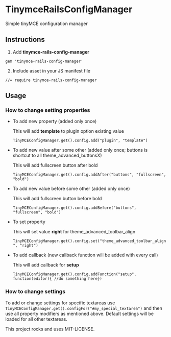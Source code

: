 # TinymceRailsConfigManager
Simple tinyMCE configuration manager

## Instructions

1. Add **tinymce-rails-config-manager** 

  ` gem 'tinymce-rails-config-manager' `

2. Include asset in your JS manifest file

  ` //= require tinymce-rails-config-manager `

## Usage

### How to change setting properties

* To add new property (added only once)

  This will add **template** to plugin option existing value

  `TinyMCEConfigManager.get().config.add("plugin", "template")`

* To add new value after some other (added only once; buttons is shortcut to all theme_advanced_buttonsX)

  This will add fullscreen button after bold

  `TinyMCEConfigManager.get().config.addAfter("buttons", "fullscreen", "bold")`

* To add new value before some other (added only once)
  
  This will add fullscreen button before bold

  `TinyMCEConfigManager.get().config.addBefore("buttons", "fullscreen", "bold")`

* To set property
  
  This will set value **right** for theme_advanced_toolbar_align

  `TinyMCEConfigManager.get().config.set("theme_advanced_toolbar_align", "right")`

* To add callback (new callback function will be added with every call)

  This will add callback for **setup**

  `TinyMCEConfigManager.get().config.addFunction("setup", function(editor){ //do something here})`


### How to change settings

To add or change settings for specific textareas use `TinyMCEConfigManager.get().configFor("#my_special_textarea")`
and then use all property modifiers as mentioned above. Default settings will be loaded for all other textareas.


This project rocks and uses MIT-LICENSE.

